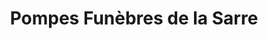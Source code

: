 ---
title: "Pompes Funèbres de la Sarre"
url: /grosbliederstroff/pompes-funebres-de-la-sarre/
shop: directeurs de funérailles
---
